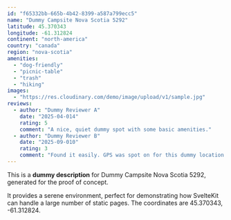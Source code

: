 ```yaml
---
id: "f65332bb-665b-4b42-8399-a587a799ecc5"
name: "Dummy Campsite Nova Scotia 5292"
latitude: 45.370343
longitude: -61.312824
continent: "north-america"
country: "canada"
region: "nova-scotia"
amenities:
  - "dog-friendly"
  - "picnic-table"
  - "trash"
  - "hiking"
images:
  - "https://res.cloudinary.com/demo/image/upload/v1/sample.jpg"
reviews:
  - author: "Dummy Reviewer A"
    date: "2025-04-014"
    rating: 5
    comment: "A nice, quiet dummy spot with some basic amenities."
  - author: "Dummy Reviewer B"
    date: "2025-09-010"
    rating: 3
    comment: "Found it easily. GPS was spot on for this dummy location."
---
```


This is a **dummy description** for Dummy Campsite Nova Scotia 5292, generated for the proof of concept.

It provides a serene environment, perfect for demonstrating how SvelteKit can handle a large number of static pages. The coordinates are 45.370343, -61.312824.
